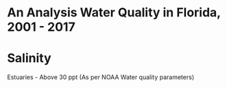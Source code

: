 # An Analysis Water Quality in Florida, 2001 - 2017


# Salinity
Estuaries - Above 30 ppt (As per NOAA Water quality parameters)


